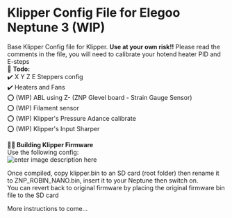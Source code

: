 # Klipper Config File for Elegoo Neptune 3 (WIP)
Base Klipper Config file for Klipper. **Use at your own risk!!** Please read the comments in the file, you will need to calibrate your hotend heater PID and E-steps   
📄 **Todo:**  
 ✔️ X Y Z E Steppers config  
 ✔️ Heaters and Fans  
 ⭕ (WIP) ABL using Z- (ZNP Glevel board - Strain Gauge Sensor)  
 ⭕ (WIP) Filament sensor  
 ⭕ (WIP) Klipper's Pressure Adance calibrate  
 ⭕ (WIP) Klipper's Input Sharper  

**👨‍🏫 Building Klipper Firmware**  
 Use the following config:  
![enter image description here](https://github.com/jerryngm/Neptune-Elegoo3-Klipper/raw/main/Klipper-Build-Settings.jpg)  

Once compiled, copy klipper.bin to an SD card (root folder) then rename it to ZNP_ROBIN_NANO.bin, insert it to your Neptune then switch on.  
You can revert back to original firmware by placing the original firmware bin file to the SD card
 
 More instructions to come...

